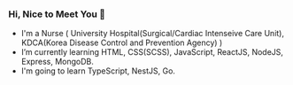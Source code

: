 ### Hi, Nice to Meet You 💖
 * I'm a Nurse ( University Hospital(Surgical/Cardiac Intenseive Care Unit), KDCA(Korea Disease Control and Prevention Agency) )
 * I’m currently learning HTML, CSS(SCSS), JavaScript, ReactJS, NodeJS, Express, MongoDB.
 * I'm going to learn TypeScript, NestJS, Go.
<!--
**Bless34/Bless34** is a ✨ _special_ ✨ repository because its `README.md` (this file) appears on your GitHub profile.

Here are some ideas to get you started:

- 🔭 I’m currently working on ...
- 🌱 I’m currently learning ...
- 👯 I’m looking to collaborate on ...
- 🤔 I’m looking for help with ...
- 💬 Ask me about ...
- 📫 How to reach me: ...
- 😄 Pronouns: ...
- ⚡ Fun fact: ...
-->
